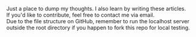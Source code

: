 Just a place to dump my thoughts. I also learn by writing these articles.\
If you'd like to contribute, feel free to contact me via email.\
Due to the file structure on GitHub, remember to run the localhost server outside the root directory if you happen to fork this repo for local testing.
